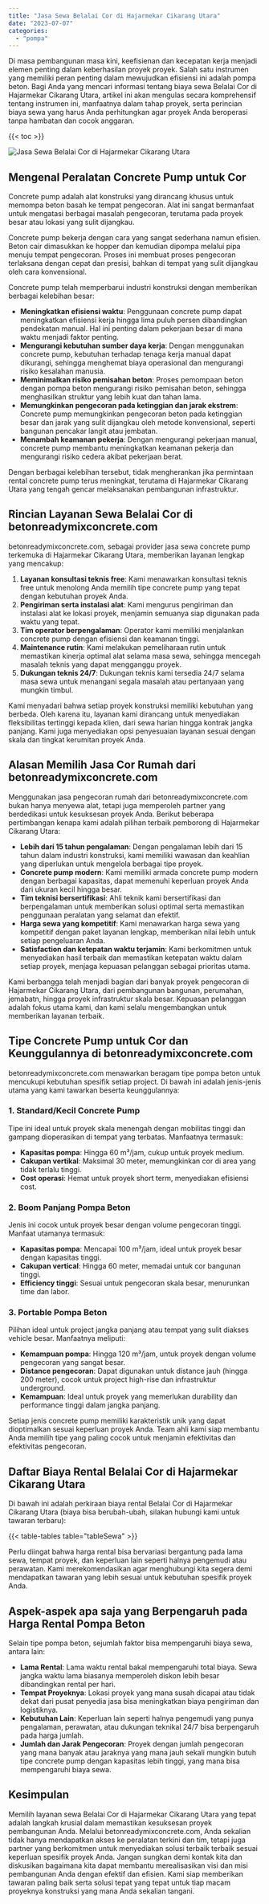 ```yaml
---
title: "Jasa Sewa Belalai Cor di Hajarmekar Cikarang Utara"
date: "2023-07-07"
categories: 
  - "pompa"
---
```


Di masa pembangunan masa kini, keefisienan dan kecepatan kerja menjadi elemen penting dalam keberhasilan proyek proyek. Salah satu instrumen yang memiliki peran penting dalam mewujudkan efisiensi ini adalah pompa beton. Bagi Anda yang mencari informasi tentang biaya sewa Belalai Cor di Hajarmekar Cikarang Utara, artikel ini akan mengulas secara komprehensif tentang instrumen ini, manfaatnya dalam tahap proyek, serta perincian biaya sewa yang harus Anda perhitungkan agar proyek Anda beroperasi tanpa hambatan dan cocok anggaran.

{{< toc >}}

![Jasa Sewa Belalai Cor di Hajarmekar Cikarang Utara](https://betoncor8.github.io/pump/concrete-pump%20(15).png)

## Mengenal Peralatan Concrete Pump untuk Cor

Concrete pump adalah alat konstruksi yang dirancang khusus untuk memompa beton basah ke tempat pengecoran. Alat ini sangat bermanfaat untuk mengatasi berbagai masalah pengecoran, terutama pada proyek besar atau lokasi yang sulit dijangkau.

Concrete pump bekerja dengan cara yang sangat sederhana namun efisien. Beton cair dimasukkan ke hopper dan kemudian dipompa melalui pipa menuju tempat pengecoran. Proses ini membuat proses pengecoran terlaksana dengan cepat dan presisi, bahkan di tempat yang sulit dijangkau oleh cara konvensional.

Concrete pump telah memperbarui industri konstruksi dengan memberikan berbagai kelebihan besar:

- **Meningkatkan efisiensi waktu**: Penggunaan concrete pump dapat meningkatkan efisiensi kerja hingga lima puluh persen dibandingkan pendekatan manual. Hal ini penting dalam pekerjaan besar di mana waktu menjadi faktor penting.
- **Mengurangi kebutuhan sumber daya kerja**: Dengan menggunakan concrete pump, kebutuhan terhadap tenaga kerja manual dapat dikurangi, sehingga menghemat biaya operasional dan mengurangi risiko kesalahan manusia.
- **Meminimalkan risiko pemisahan beton**: Proses pemompaan beton dengan pompa beton mengurangi risiko pemisahan beton, sehingga menghasilkan struktur yang lebih kuat dan tahan lama.
- **Memungkinkan pengecoran pada ketinggian dan jarak ekstrem**: Concrete pump memungkinkan pengecoran beton pada ketinggian besar dan jarak yang sulit dijangkau oleh metode konvensional, seperti bangunan pencakar langit atau jembatan.
- **Menambah keamanan pekerja**: Dengan mengurangi pekerjaan manual, concrete pump membantu meningkatkan keamanan pekerja dan mengurangi risiko cedera akibat pekerjaan berat.

Dengan berbagai kelebihan tersebut, tidak mengherankan jika permintaan rental concrete pump terus meningkat, terutama di Hajarmekar Cikarang Utara yang tengah gencar melaksanakan pembangunan infrastruktur.

## Rincian Layanan Sewa Belalai Cor di betonreadymixconcrete.com

betonreadymixconcrete.com, sebagai provider jasa sewa concrete pump terkemuka di Hajarmekar Cikarang Utara, memberikan layanan lengkap yang mencakup:

1. **Layanan konsultasi teknis free**: Kami menawarkan konsultasi teknis free untuk menolong Anda memilih tipe concrete pump yang tepat dengan kebutuhan proyek Anda.
2. **Pengiriman serta instalasi alat**: Kami mengurus pengiriman dan instalasi alat ke lokasi proyek, menjamin semuanya siap digunakan pada waktu yang tepat.
3. **Tim operator berpengalaman**: Operator kami memiliki menjalankan concrete pump dengan efisiensi dan keamanan tinggi.
4. **Maintenance rutin**: Kami melakukan pemeliharaan rutin untuk memastikan kinerja optimal alat selama masa sewa, sehingga mencegah masalah teknis yang dapat mengganggu proyek.
5. **Dukungan teknis 24/7**: Dukungan teknis kami tersedia 24/7 selama masa sewa untuk menangani segala masalah atau pertanyaan yang mungkin timbul.

Kami menyadari bahwa setiap proyek konstruksi memiliki kebutuhan yang berbeda. Oleh karena itu, layanan kami dirancang untuk menyediakan fleksibilitas tertinggi kepada klien, dari sewa harian hingga kontrak jangka panjang. Kami juga menyediakan opsi penyesuaian layanan sesuai dengan skala dan tingkat kerumitan proyek Anda.

## Alasan Memilih Jasa Cor Rumah dari betonreadymixconcrete.com

Menggunakan jasa pengecoran rumah dari betonreadymixconcrete.com bukan hanya menyewa alat, tetapi juga memperoleh partner yang berdedikasi untuk kesuksesan proyek Anda. Berikut beberapa pertimbangan kenapa kami adalah pilihan terbaik pemborong di Hajarmekar Cikarang Utara:

- **Lebih dari 15 tahun pengalaman**: Dengan pengalaman lebih dari 15 tahun dalam industri konstruksi, kami memiliki wawasan dan keahlian yang diperlukan untuk mengelola berbagai tipe proyek.
- **Concrete pump modern**: Kami memiliki armada concrete pump modern dengan berbagai kapasitas, dapat memenuhi keperluan proyek Anda dari ukuran kecil hingga besar.
- **Tim teknisi bersertifikasi**: Ahli teknik kami bersertifikasi dan berpengalaman untuk memberikan solusi optimal serta memastikan penggunaan peralatan yang selamat dan efektif.
- **Harga sewa yang kompetitif**: Kami menawarkan harga sewa yang kompetitif dengan paket layanan lengkap, memberikan nilai lebih untuk setiap pengeluaran Anda.
- **Satisfaction dan ketepatan waktu terjamin**: Kami berkomitmen untuk menyediakan hasil terbaik dan memastikan ketepatan waktu dalam setiap proyek, menjaga kepuasan pelanggan sebagai prioritas utama.

Kami berbangga telah menjadi bagian dari banyak proyek pengecoran di Hajarmekar Cikarang Utara, dari pembangunan bangunan, perumahan, jemabatn, hingga proyek infrastruktur skala besar. Kepuasan pelanggan adalah fokus utama kami, dan kami selalu mengembangkan untuk memberikan layanan terbaik.

## Tipe Concrete Pump untuk Cor dan Keunggulannya di betonreadymixconcrete.com

betonreadymixconcrete.com menawarkan beragam tipe pompa beton untuk mencukupi kebutuhan spesifik setiap project. Di bawah ini adalah jenis-jenis utama yang kami tawarkan beserta keunggulannya:

### 1\. Standard/Kecil Concrete Pump

Tipe ini ideal untuk proyek skala menengah dengan mobilitas tinggi dan gampang dioperasikan di tempat yang terbatas. Manfaatnya termasuk:

- **Kapasitas pompa**: Hingga 60 m³/jam, cukup untuk proyek medium.
- **Cakupan vertikal**: Maksimal 30 meter, memungkinkan cor di area yang tidak terlalu tinggi.
- **Cost operasi**: Hemat untuk proyek short term, menyediakan efisiensi cost.

### 2\. Boom Panjang Pompa Beton

Jenis ini cocok untuk proyek besar dengan volume pengecoran tinggi. Manfaat utamanya termasuk:

- **Kapasitas pompa**: Mencapai 100 m³/jam, ideal untuk proyek besar dengan kapasitas tinggi.
- **Cakupan vertical**: Hingga 60 meter, memadai untuk cor bangunan tinggi.
- **Efficiency tinggi**: Sesuai untuk pengecoran skala besar, menurunkan time dan labor.

### 3\. Portable Pompa Beton

Pilihan ideal untuk project jangka panjang atau tempat yang sulit diakses vehicle besar. Manfaatnya meliputi:

- **Kemampuan pompa**: Hingga 120 m³/jam, untuk proyek dengan volume pengecoran yang sangat besar.
- **Distance pengecoran**: Dapat digunakan untuk distance jauh (hingga 200 meter), cocok untuk project high-rise dan infrastruktur underground.
- **Kemampuan**: Ideal untuk proyek yang memerlukan durability dan performance tinggi dalam jangka panjang.

Setiap jenis concrete pump memiliki karakteristik unik yang dapat dioptimalkan sesuai keperluan proyek Anda. Team ahli kami siap membantu Anda memilih tipe yang paling cocok untuk menjamin efektivitas dan efektivitas pengecoran.

## Daftar Biaya Rental Belalai Cor di Hajarmekar Cikarang Utara

Di bawah ini adalah perkiraan biaya rental Belalai Cor di Hajarmekar Cikarang Utara (biaya bisa berubah-ubah, silakan hubungi kami untuk tawaran terbaru):

{{< table-tables table="tableSewa" >}}

Perlu diingat bahwa harga rental bisa bervariasi bergantung pada lama sewa, tempat proyek, dan keperluan lain seperti halnya pengemudi atau perawatan. Kami merekomendasikan agar menghubungi kita segera demi mendapatkan tawaran yang lebih sesuai untuk kebutuhan spesifik proyek Anda.

## Aspek-aspek apa saja yang Berpengaruh pada Harga Rental Pompa Beton

Selain tipe pompa beton, sejumlah faktor bisa mempengaruhi biaya sewa, antara lain:

- **Lama Rental**: Lama waktu rental bakal mempengaruhi total biaya. Sewa jangka waktu lama biasanya memperoleh diskon lebih besar dibandingkan rental per hari.
- **Tempat Proyeknya**: Lokasi proyek yang mana susah dicapai atau tidak dekat dari pusat penyedia jasa bisa meningkatkan biaya pengiriman dan logistiknya.
- **Kebutuhan Lain**: Keperluan lain seperti halnya pengemudi yang punya pengalaman, perawatan, atau dukungan teknikal 24/7 bisa berpengaruh pada harga jumlah.
- **Jumlah dan Jarak Pengecoran**: Proyek dengan jumlah pengecoran yang mana banyak atau jaraknya yang mana jauh sekali mungkin butuh tipe concrete pump dengan kapasitas lebih tinggi, yang mana bisa mempengaruhi biaya sewa.

## Kesimpulan

Memilih layanan sewa Belalai Cor di Hajarmekar Cikarang Utara yang tepat adalah langkah krusial dalam memastikan kesuksesan proyek pembangunan Anda. Melalui betonreadymixconcrete.com, Anda sekalian tidak hanya mendapatkan akses ke peralatan terkini dan tim, tetapi juga partner yang berkomitmen untuk menyediakan solusi terbaik terbaik sesuai keperluan spesifik proyek Anda. Jangan sungkan demi kontak kita dan diskusikan bagaimana kita dapat membantu merealisasikan visi dan misi pembangunan Anda dengan efektif dan efisien. Kami siap memberikan tawaran paling baik serta solusi tepat yang tepat untuk tiap macam proyeknya konstruksi yang mana Anda sekalian tangani.
